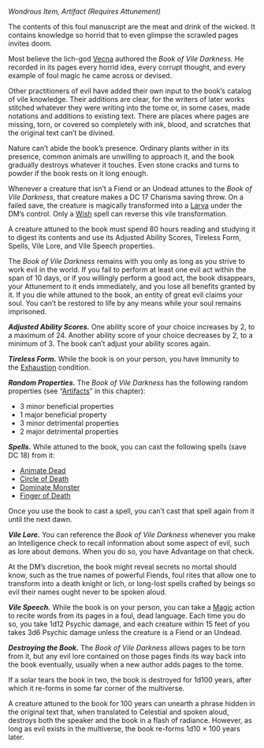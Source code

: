 _Wondrous Item, Artifact (Requires Attunement)_

The contents of this foul manuscript are the meat and drink of the wicked. It contains knowledge so horrid that to even glimpse the scrawled pages invites doom.

Most believe the lich-god [Vecna](https://www.dndbeyond.com/sources/dnd/dmg-2024/lore-glossary#Vecna) authored the _Book of Vile Darkness._ He recorded in its pages every horrid idea, every corrupt thought, and every example of foul magic he came across or devised.

Other practitioners of evil have added their own input to the book’s catalog of vile knowledge. Their additions are clear, for the writers of later works stitched whatever they were writing into the tome or, in some cases, made notations and additions to existing text. There are places where pages are missing, torn, or covered so completely with ink, blood, and scratches that the original text can’t be divined.

Nature can’t abide the book’s presence. Ordinary plants wither in its presence, common animals are unwilling to approach it, and the book gradually destroys whatever it touches. Even stone cracks and turns to powder if the book rests on it long enough.

Whenever a creature that isn’t a Fiend or an Undead attunes to the _Book of Vile Darkness_, that creature makes a DC 17 Charisma saving throw. On a failed save, the creature is magically transformed into a [Larva](https://www.dndbeyond.com/monsters/5195104-larva) under the DM’s control. Only a [Wish](https://www.dndbeyond.com/spells/2619213-wish) spell can reverse this vile transformation.

A creature attuned to the book must spend 80 hours reading and studying it to digest its contents and use its Adjusted Ability Scores, Tireless Form, Spells, Vile Lore, and Vile Speech properties.

The _Book of Vile Darkness_ remains with you only as long as you strive to work evil in the world. If you fail to perform at least one evil act within the span of 10 days, or if you willingly perform a good act, the book disappears, your Attunement to it ends immediately, and you lose all benefits granted by it. If you die while attuned to the book, an entity of great evil claims your soul. You can’t be restored to life by any means while your soul remains imprisoned.

**_Adjusted Ability Scores._** One ability score of your choice increases by 2, to a maximum of 24. Another ability score of your choice decreases by 2, to a minimum of 3. The book can’t adjust your ability scores again.

**_Tireless Form._** While the book is on your person, you have Immunity to the [Exhaustion](https://www.dndbeyond.com/sources/dnd/free-rules/rules-glossary#ExhaustionCondition) condition.

**_Random Properties._** The _Book of Vile Darkness_ has the following random properties (see “[Artifacts](https://www.dndbeyond.com/sources/dnd/dmg-2024/treasure#Artifacts)” in this chapter):

- 3 minor beneficial properties
- 1 major beneficial property
- 3 minor detrimental properties
- 2 major detrimental properties

**_Spells._** While attuned to the book, you can cast the following spells (save DC 18) from it:

- [Animate Dead](https://www.dndbeyond.com/spells/2618853-animate-dead)
- [Circle of Death](https://www.dndbeyond.com/spells/2618969-circle-of-death)
- [Dominate Monster](https://www.dndbeyond.com/spells/2619147-dominate-monster)
- [Finger of Death](https://www.dndbeyond.com/spells/2618885-finger-of-death)

Once you use the book to cast a spell, you can’t cast that spell again from it until the next dawn.

**_Vile Lore._** You can reference the _Book of Vile Darkness_ whenever you make an Intelligence check to recall information about some aspect of evil, such as lore about demons. When you do so, you have Advantage on that check.

At the DM’s discretion, the book might reveal secrets no mortal should know, such as the true names of powerful Fiends, foul rites that allow one to transform into a death knight or lich, or long-lost spells crafted by beings so evil their names ought never to be spoken aloud.

**_Vile Speech._** While the book is on your person, you can take a [Magic](https://www.dndbeyond.com/sources/dnd/free-rules/rules-glossary#MagicAction) action to recite words from its pages in a foul, dead language. Each time you do so, you take 1d12 Psychic damage, and each creature within 15 feet of you takes 3d6 Psychic damage unless the creature is a Fiend or an Undead.

**_Destroying the Book._** The _Book of Vile Darkness_ allows pages to be torn from it, but any evil lore contained on those pages finds its way back into the book eventually, usually when a new author adds pages to the tome.

If a solar tears the book in two, the book is destroyed for 1d100 years, after which it re-forms in some far corner of the multiverse.

A creature attuned to the book for 100 years can unearth a phrase hidden in the original text that, when translated to Celestial and spoken aloud, destroys both the speaker and the book in a flash of radiance. However, as long as evil exists in the multiverse, the book re-forms 1d10 × 100 years later.